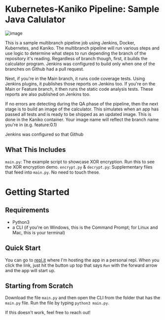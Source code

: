 # Kubernetes-Kaniko Pipeline: Sample Java Calulator
![image](https://user-images.githubusercontent.com/56422761/163040920-4abc1c4f-8d99-4feb-b15b-33e4c1863710.png)

This is a sample multibranch pipeline job using Jenkins, Docker, Kubernetes, and Kaniko. The multibranch pipeline will run various steps and use logic to determine what steps to run depending the branch of the repository it's reading. Regardless of branch though, first, it builds the calculator program. Jenkins was configured to build only when one of the branches on Github had a pull request.

Next, if you're in the Main branch, it runs code coverage tests. Using Jenkins plugins, it publishes those reports on Jenkins too. If you're on the Main or Feature branch, it then runs the static code analysis tests. These reports are also published on Jenkins too.

If no errors are detecting during the QA phase of the pipeline, then the next stage is to build an image of the calculator. This simulates when an app has passed all tests and is ready to be shipped as an updated image. This is done in the Kaniko container. Your image name will reflect the branch name you're in (e.g. feature:0.1)  

Jenkins was configured so that Github

## What This Includes
`main.py`: The example script to showcase XOR encryption. Run this to see the XOR encryption demo.
`encrypt.py` & `decrypt.py`: Supplementary files that feed into `main.py`. No need to touch these.

# Getting Started

## Requirements
* Python3
* a CLI (if you're on Windows, this is the Command Prompt; for Linux and Mac, this is your terminal)

## Quick Start
You can go to [repl.it](https://repl.it/@crc8109/XOR-Encryption#.replit) where I'm hosting the app in a personal repl. When you click the link, just hit the button up top that says `Run` with the forward arrow and the app will start up.

## Starting from Scratch
Download the file `main.py` and then open the CLI from the folder that has the `main.py` file. Run the file by typing `python3 main.py`.

If this doesn't work, feel free to reach out!
